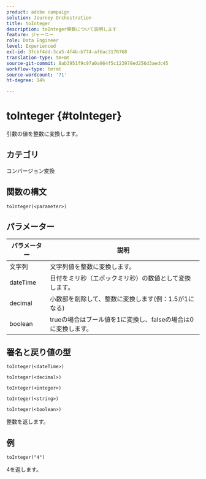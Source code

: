 ```yaml
---
product: adobe campaign
solution: Journey Orchestration
title: toInteger
description: toInteger関数について説明します
feature: ジャーニー
role: Data Engineer
level: Experienced
exl-id: 3fcbf4dd-3ca5-4f4b-b774-af6ac3170768
translation-type: tm+mt
source-git-commit: 8ab3951f9c97a0a964f5c123978ed256d3aedc45
workflow-type: tm+mt
source-wordcount: '71'
ht-degree: 14%

---
```


# toInteger {#toInteger}

引数の値を整数に変換します。

## カテゴリ

コンバージョン変換

## 関数の構文

`toInteger(<parameter>)`

## パラメーター

| パラメーター | 説明 |
|--- |--- |
| 文字列 | 文字列値を整数に変換します。 |
| dateTime | 日付をミリ秒（エポックミリ秒）の数値として変換します。 |
| decimal | 小数部を削除して、整数に変換します(例：1.5が1になる) |
| boolean | trueの場合はブール値を1に変換し、falseの場合は0に変換します。 |

## 署名と戻り値の型

`toInteger(<dateTime>)`

`toInteger(<decimal>)`

`toInteger(<integer>)`

`toInteger(<string>)`

`toInteger(<boolean>)`

整数を返します。

## 例

`toInteger("4")`

4を返します。
